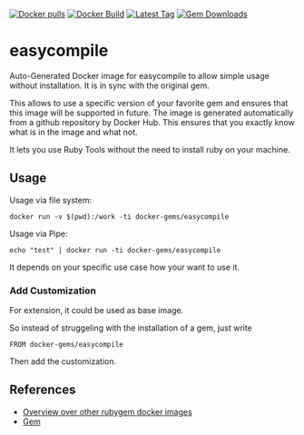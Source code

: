 [![Docker pulls](https://img.shields.io/docker/pulls/rubygem/easycompile.svg)](https://hub.docker.com/r/rubygem/easycompile/)
[![Docker Build](https://img.shields.io/docker/automated/rubygem/easycompile.svg)](https://hub.docker.com/r/rubygem/easycompile/)
[![Latest Tag](https://img.shields.io/github/tag/docker-rubygem/easycompile.svg)](https://hub.docker.com/r/rubygem/easycompile/)
[![Gem Downloads](https://img.shields.io/gem/dt/easycompile.svg)](https://rubygems.org/gems/easycompile/)
# easycompile

Auto-Generated Docker image for easycompile to allow simple usage without installation.
It is in sync with the original gem.

This allows to use a specific version of your favorite gem and ensures that this image will be supported in future.
The image is generated automatically from a github repository by Docker Hub.
This ensures that you exactly know what is in the image and what not.

It lets you use Ruby Tools without the need to install ruby on your machine.

## Usage

Usage via file system:

`docker run -v $(pwd):/work -ti docker-gems/easycompile`

Usage via Pipe:

`echo "test" | docker run -ti docker-gems/easycompile`

It depends on your specific use case how your want to use it.

### Add Customization

For extension, it could be used as base image.

So instead of struggeling with the installation of a gem, just write

`FROM docker-gems/easycompile`

Then add the customization.

## References

 - [Overview over other rubygem docker images](https://github.com/thinkbot/docker-rubygem)
 - [Gem](https://rubygems.org/gems/easycompile/)
